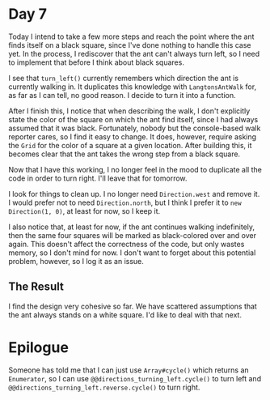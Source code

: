 # Day 7

Today I intend to take a few more steps and reach the point where the ant finds itself on a black square, since I've done nothing to handle this case yet. In the process, I rediscover that the ant can't always turn left, so I need to implement that before I think about black squares.

I see that `turn_left()` currently remembers which direction the ant is currently walking in. It duplicates this knowledge with `LangtonsAntWalk` for, as far as I can tell, no good reason. I decide to turn it into a function.

After I finish this, I notice that when describing the walk, I don't explicitly state the color of the square on which the ant find itself, since I had always assumed that it was black. Fortunately, nobody but the console-based walk reporter cares, so I find it easy to change. It does, however, require asking the `Grid` for the color of a square at a given location. After building this, it becomes clear that the ant takes the wrong step from a black square.

Now that I have this working, I no longer feel in the mood to duplicate all the code in order to turn right. I'll leave that for tomorrow.

I look for things to clean up. I no longer need `Direction.west` and remove it. I would prefer not to need `Direction.north`, but I think I prefer it to `new Direction(1, 0)`, at least for now, so I keep it.

I also notice that, at least for now, if the ant continues walking indefinitely, then the same four squares will be marked as black-colored over and over again. This doesn't affect the correctness of the code, but only wastes memory, so I don't mind for now. I don't want to forget about this potential problem, however, so I log it as an issue.

## The Result

I find the design very cohesive so far. We have scattered assumptions that the ant always stands on a white square. I'd like to deal with that next.

# Epilogue

Someone has told me that I can just use `Array#cycle()` which returns an `Enumerator`, so I can use `@@directions_turning_left.cycle()` to turn left and `@@directions_turning_left.reverse.cycle()` to turn right.

